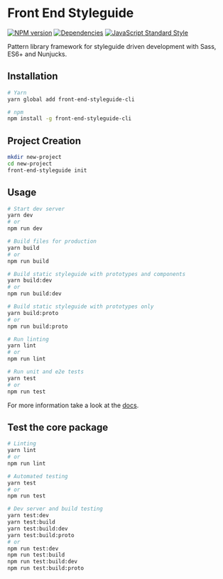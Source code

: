 # Front End Styleguide

[![NPM version][npm-image]][npm-url]
[![Dependencies][dependencies-image]][npm-url]
[![JavaScript Standard Style][standard-image]][standard-url]

Pattern library framework for styleguide driven development with Sass, ES6+ and Nunjucks.


## Installation

```bash
# Yarn
yarn global add front-end-styleguide-cli

# npm
npm install -g front-end-styleguide-cli
```


## Project Creation

```bash
mkdir new-project
cd new-project
front-end-styleguide init
```


## Usage

```bash
# Start dev server
yarn dev
# or
npm run dev

# Build files for production
yarn build
# or
npm run build

# Build static styleguide with prototypes and components
yarn build:dev
# or
npm run build:dev

# Build static styleguide with prototypes only
yarn build:proto
# or
npm run build:proto

# Run linting
yarn lint
# or
npm run lint

# Run unit and e2e tests
yarn test
# or
npm run test
```

For more information take a look at the [docs](https://pangolinjs.org/v4/).


## Test the core package

```bash
# Linting
yarn lint
# or
npm run lint

# Automated testing
yarn test
# or
npm run test

# Dev server and build testing
yarn test:dev
yarn test:build
yarn test:build:dev
yarn test:build:proto
# or
npm run test:dev
npm run test:build
npm run test:build:dev
npm run test:build:proto
```


[npm-image]: https://img.shields.io/npm/v/front-end-styleguide.svg?style=flat-square
[npm-url]: https://www.npmjs.com/package/front-end-styleguide

[dependencies-image]: https://img.shields.io/david/front-end-styleguide/core.svg?style=flat-square

[standard-image]: https://img.shields.io/badge/code_style-standard-brightgreen.svg?style=flat-square
[standard-url]: https://standardjs.com
